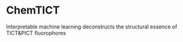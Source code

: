 # ChemTICT
Interpretable machine learning deconstructs the structural essence of TICT&amp;PICT fluorophores
